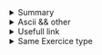 
</details>

<details>
<summary>Summary</summary>

| *  | Level 1                | Level 2            | Level 3           | Level 4           |
|----|------------------------|--------------------|-------------------|-------------------|
| 0  | :white_check_mark:     | :white_check_mark: |:white_check_mark: |:white_check_mark: |
| 1  | :white_check_mark:     | :white_check_mark: |:white_check_mark: |:white_check_mark: |
| 2  | :white_check_mark:     | :white_check_mark: |:white_check_mark: |:white_check_mark: |
| 3  | :white_check_mark:     | :white_check_mark: |:white_check_mark: |:white_check_mark: |
| 4  | :white_check_mark:     | :white_check_mark: |:white_check_mark: |:white_check_mark: |
| 5  | :white_check_mark:     | :white_check_mark: |:white_check_mark: |:white_check_mark: |
| 6  | :white_check_mark:     | :white_check_mark: |:white_check_mark: |:white_check_mark: |
| 7  | :white_check_mark:     | :white_check_mark: |:white_check_mark: |:white_check_mark: |
| 8  | :white_check_mark:     | :white_check_mark: |:white_check_mark: |:white_check_mark: |
| 9  | :white_check_mark:     | :white_check_mark: |:white_check_mark: |:white_check_mark: |
| 10 | :white_check_mark:     | :white_check_mark: |:white_check_mark: |:white_check_mark: |
| 11 | :white_check_mark:     | :white_check_mark: |:white_check_mark: |:white_check_mark: |
| 12 | :white_check_mark:     | :white_check_mark: |:white_check_mark: |:white_check_mark: |
| 13 | :white_check_mark:     | :white_check_mark: |:white_check_mark: |:white_check_mark: |
| 14 | :white_check_mark:     | :white_check_mark: |:white_check_mark: |:white_check_mark: |
| 15 | :white_check_mark:     | :white_check_mark: |:white_check_mark: |:white_check_mark: |
| 16 | :white_check_mark:     | :white_check_mark: |:white_check_mark: |:white_check_mark: |
| 17 | :white_check_mark:     | :white_check_mark: |:white_check_mark: |:white_check_mark: |
| 18 | :white_check_mark:     | :white_check_mark: |:white_check_mark: |:white_check_mark: |
| 19 | :white_check_mark:     | :white_check_mark: |:white_check_mark: |:white_check_mark: |
| 20 | :white_check_mark:     | :white_check_mark: |:white_check_mark: |:white_check_mark: |
| 21 | :white_check_mark:     | :white_check_mark: |:white_check_mark: |:white_check_mark: |
| 22 | :white_check_mark:     | :white_check_mark: |:white_check_mark: |:white_check_mark: |

</details>

<details>
<summary>Ascii && other</summary>

<img align="left" width="1048" height="792" src="ascii.png">

Make a table with same logic assignment

## DIGIT
0 (48) 1 (49) 2 (50) 3 (51) 4 (52) 5 (53) 6 (54) 7 (55) 8 (56) 9 (57)

##ALPHA

A (65) B (66) C (67) D (68) E (69) F (70) G (71) H (72) I (73) J (74) K (75) L (76) M (77) N (78) O (79) P (80) Q (81) R (82) S (83) T (84) U (85) V (86) W (87) X (88) Y (89) Z (90)

a (97) b (98) c (99) d (100) e (101) f (102) g (103) h (104) i (105) j (106) k (107) l (108) m (109) n (110) o (111) p (112) q (113) r (114) s (115) t (116) u (117) v (118) w (119) x (120) y (121) z (122)

Underscore _ (95)
Space   (32) // + 32 pour changer en minuscule
Plus sign '+' (43)
Minus sign '-' (45)
Diviser sign '/' (47)
Modulo sign % (37)
isspace();
Horizontal tab '\t' (9)
Vertiacal tab '\v' (11)
New Line  \n (10)
Form feed '\f' (12)
Carriage return '\r' (13)

str[idx] += 32; put in lowecase
str[idx] -= 32; put in upercase

printf - > #include <stdio.h>
malloc - > #include <stdlib.h>
NULL && size_t -> #include <stddef.h>

alway return the type of your fct
alway nit your varible
inc your idx directly when you enter a while loop
alway secure your malloc just after initialized
comment main if ask a fonction

make tab of same logic

sting manipulation
linked list
argument
etc


argument vector table

0 program name
1
2
4

argc -> argument cunt eauql
argv -> argument vector

</details>

<details>
<summary>Usefull link</summary>
https://github.com/JCluzet/42_GradeMe

https://github.com/Binary-Hackers/42_Subjects

https://github.com/48d31kh413k/1337-Piscine-42

https://github.com/luta-wolf/42-examrank

https://github.com/barimehdi77/42-piscine-exam

https://github.com/jraleman/42.Exam-C

https://github.com/fwuensche/42-exam-miner

https://github.com/pasqualerossi/42-School-Exam-Rank-02
</details>


<details>
<summary>Same Exercice type</summary>

Basic string manipulation

void	ft_putchar(char c)
{
	write (1, &c, 1);
}

Level 1 -> ft_strlen
		-> ft_putstr
		-> ft_swap
		-> ft_strcmp

probability exercice


	(exercice idea) ft_exclud.c

bit shift exerise

Level 2 -> prints_bits
		-> swap_bits
		-> revere_bits

linked list exercice

Level 3 ->	ft_list_size

Level 4 -> ft_list_foreach
		->	ft_list_removoe_if
		->	sort_list

</details>
